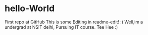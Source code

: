 # hello-World
First repo at GitHub
This is some Editing in readme-edit! :)
Well,im a undergrad at NSIT delhi, Pursuing IT course.
Tee Hee :)
